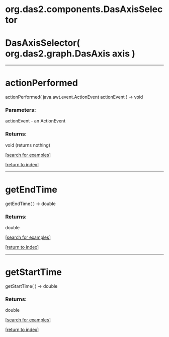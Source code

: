 # org.das2.components.DasAxisSelector



# DasAxisSelector( org.das2.graph.DasAxis axis )


***
<a name="actionPerformed"></a>
# actionPerformed
actionPerformed( java.awt.event.ActionEvent actionEvent ) &rarr; void



### Parameters:
actionEvent - an ActionEvent

### Returns:
void (returns nothing)


<a href="https://github.com/autoplot/dev/search?q=actionPerformed&unscoped_q=actionPerformed">[search for examples]</a>

<a href="https://github.com/autoplot/documentation/blob/master/javadoc/index-all.md">[return to index]</a>

***
<a name="getEndTime"></a>
# getEndTime
getEndTime(  ) &rarr; double



### Returns:
double


<a href="https://github.com/autoplot/dev/search?q=getEndTime&unscoped_q=getEndTime">[search for examples]</a>

<a href="https://github.com/autoplot/documentation/blob/master/javadoc/index-all.md">[return to index]</a>

***
<a name="getStartTime"></a>
# getStartTime
getStartTime(  ) &rarr; double



### Returns:
double


<a href="https://github.com/autoplot/dev/search?q=getStartTime&unscoped_q=getStartTime">[search for examples]</a>

<a href="https://github.com/autoplot/documentation/blob/master/javadoc/index-all.md">[return to index]</a>

